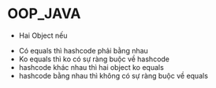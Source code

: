 # OOP_JAVA
* Hai Object nếu 
-   Có equals thì hashcode phải bằng nhau
-   Ko equals thì ko có sự ràng buộc về hashcode
-   hashcode khác nhau thì hai object ko equals
-   hashcode bằng nhau thì không có sự ràng buộc về equals
